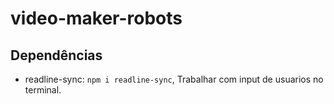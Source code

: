 # video-maker-robots


## Dependências

- readline-sync: `npm i readline-sync`, Trabalhar com input de usuarios no terminal.

